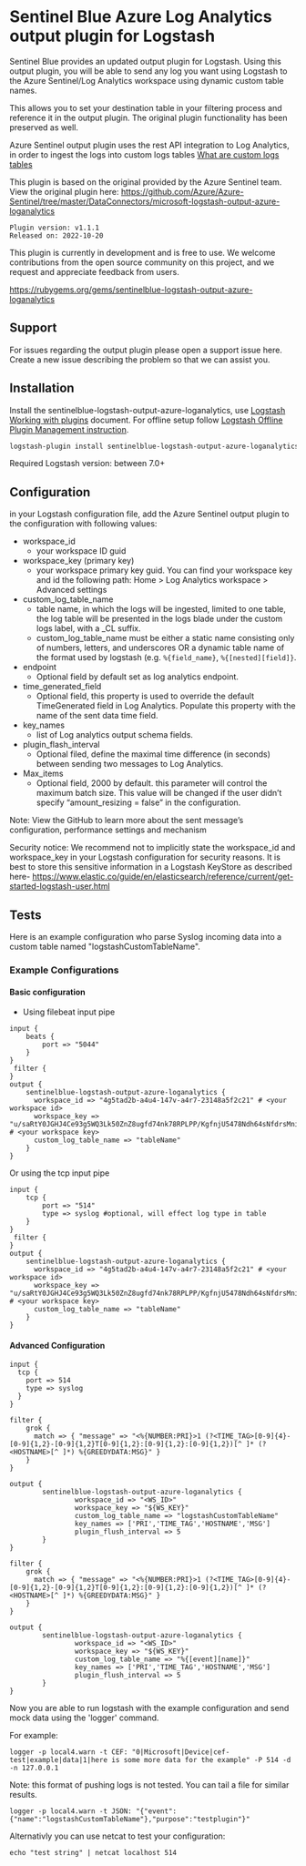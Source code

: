 # Sentinel Blue Azure Log Analytics output plugin for Logstash

Sentinel Blue provides an updated output plugin for Logstash. Using this output plugin, you will be able to send any log you want using Logstash to the Azure Sentinel/Log Analytics workspace using dynamic custom table names.

This allows you to set your destination table in your filtering process and reference it in the output plugin. The original plugin functionality has been preserved as well.

Azure Sentinel output plugin uses the rest API integration to Log Analytics, in order to ingest the logs into custom logs tables [What are custom logs tables](<https://docs.microsoft.com/azure/azure-monitor/platform/data-sources-custom-logs>)

This plugin is based on the original provided by the Azure Sentinel team. View the original plugin here: <https://github.com/Azure/Azure-Sentinel/tree/master/DataConnectors/microsoft-logstash-output-azure-loganalytics>

```text
Plugin version: v1.1.1
Released on: 2022-10-20
```

This plugin is currently in development and is free to use. We welcome contributions from the open source community on this project, and we request and appreciate feedback from users.

<https://rubygems.org/gems/sentinelblue-logstash-output-azure-loganalytics>

## Support

For issues regarding the output plugin please open a support issue here. Create a new issue describing the problem so that we can assist you.

## Installation

Install the sentinelblue-logstash-output-azure-loganalytics, use [Logstash Working with plugins](<https://www.elastic.co/guide/en/logstash/current/working-with-plugins.html>) document.
For offline setup follow [Logstash Offline Plugin Management instruction](<https://www.elastic.co/guide/en/logstash/current/offline-plugins.html>).

```bash
logstash-plugin install sentinelblue-logstash-output-azure-loganalytics
```

Required Logstash version: between 7.0+

## Configuration

in your Logstash configuration file, add the Azure Sentinel output plugin to the configuration with following values:

- workspace_id
  - your workspace ID guid
- workspace_key (primary key)
  - your workspace primary key guid. You can find your workspace key and id the following path: Home > Log Analytics workspace > Advanced settings
- custom_log_table_name
  - table name, in which the logs will be ingested, limited to one table, the log table will be presented in the logs blade under the custom logs label, with a _CL suffix.
  - custom_log_table_name must be either a static name consisting only of numbers, letters, and underscores OR a dynamic table name of the format used by logstash (e.g. ```%{field_name}```, ```%{[nested][field]}```.
- endpoint
  - Optional field by default set as log analytics endpoint.  
- time_generated_field
  - Optional field, this property is used to override the default TimeGenerated field in Log Analytics. Populate this property with the name of the sent data time field.
- key_names
  - list of Log analytics output schema fields.
- plugin_flash_interval
  - Optional filed, define the maximal time difference (in seconds) between sending two messages to Log Analytics.
- Max_items
  - Optional field, 2000 by default. this parameter will control the maximum batch size. This value will be changed if the user didn’t specify “amount_resizing = false” in the configuration.

Note: View the GitHub to learn more about the sent message’s configuration, performance settings and mechanism

Security notice: We recommend not to implicitly state the workspace_id and workspace_key in your Logstash configuration for security reasons.
                 It is best to store this sensitive information in a Logstash KeyStore as described here- https://www.elastic.co/guide/en/elasticsearch/reference/current/get-started-logstash-user.html

## Tests

Here is an example configuration who parse Syslog incoming data into a custom table named "logstashCustomTableName".

### Example Configurations

#### Basic configuration

- Using filebeat input pipe

```text
input {
    beats {
        port => "5044"
    }
}
 filter {
}
output {
    sentinelblue-logstash-output-azure-loganalytics {
      workspace_id => "4g5tad2b-a4u4-147v-a4r7-23148a5f2c21" # <your workspace id>
      workspace_key => "u/saRtY0JGHJ4Ce93g5WQ3Lk50ZnZ8ugfd74nk78RPLPP/KgfnjU5478Ndh64sNfdrsMni975HJP6lp==" # <your workspace key>
      custom_log_table_name => "tableName"
    }
}
```

Or using the tcp input pipe

```text
input {
    tcp {
        port => "514"
        type => syslog #optional, will effect log type in table
    }
}
 filter {
}
output {
    sentinelblue-logstash-output-azure-loganalytics {
      workspace_id => "4g5tad2b-a4u4-147v-a4r7-23148a5f2c21" # <your workspace id>
      workspace_key => "u/saRtY0JGHJ4Ce93g5WQ3Lk50ZnZ8ugfd74nk78RPLPP/KgfnjU5478Ndh64sNfdrsMni975HJP6lp==" # <your workspace key>
      custom_log_table_name => "tableName"
    }
}
```

#### Advanced Configuration

```text
input {
  tcp {
    port => 514
    type => syslog
  }
}

filter {
    grok {
      match => { "message" => "<%{NUMBER:PRI}>1 (?<TIME_TAG>[0-9]{4}-[0-9]{1,2}-[0-9]{1,2}T[0-9]{1,2}:[0-9]{1,2}:[0-9]{1,2})[^ ]* (?<HOSTNAME>[^ ]*) %{GREEDYDATA:MSG}" }
    }
}

output {
        sentinelblue-logstash-output-azure-loganalytics {
                workspace_id => "<WS_ID>"
                workspace_key => "${WS_KEY}"
                custom_log_table_name => "logstashCustomTableName"
                key_names => ['PRI','TIME_TAG','HOSTNAME','MSG']
                plugin_flush_interval => 5
        }
}
```

```text
filter {
    grok {
      match => { "message" => "<%{NUMBER:PRI}>1 (?<TIME_TAG>[0-9]{4}-[0-9]{1,2}-[0-9]{1,2}T[0-9]{1,2}:[0-9]{1,2}:[0-9]{1,2})[^ ]* (?<HOSTNAME>[^ ]*) %{GREEDYDATA:MSG}" }
    }
}

output {
        sentinelblue-logstash-output-azure-loganalytics {
                workspace_id => "<WS_ID>"
                workspace_key => "${WS_KEY}"
                custom_log_table_name => "%{[event][name]}"
                key_names => ['PRI','TIME_TAG','HOSTNAME','MSG']
                plugin_flush_interval => 5
        }
}
```

Now you are able to run logstash with the example configuration and send mock data using the 'logger' command.

For example:

```text
logger -p local4.warn -t CEF: "0|Microsoft|Device|cef-test|example|data|1|here is some more data for the example" -P 514 -d -n 127.0.0.1
```

Note: this format of pushing logs is not tested. You can tail a file for similar results.

```text
logger -p local4.warn -t JSON: "{"event":{"name":"logstashCustomTableName"},"purpose":"testplugin"}"
```

Alternativly you can use netcat to test your configuration:

```text
echo "test string" | netcat localhost 514
```
